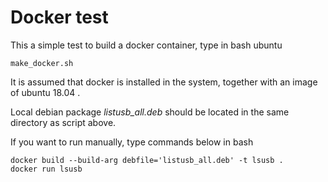 # Docker test

This a simple test to build a docker container, type in bash ubuntu

`make_docker.sh`

It is assumed that docker is installed in the system, together with an image of ubuntu 18.04 . 

Local debian package *listusb_all.deb* should be located in the same directory as script above.

If you want to run manually, type commands below in bash

```shell
docker build --build-arg debfile='listusb_all.deb' -t lsusb .
docker run lsusb
```

